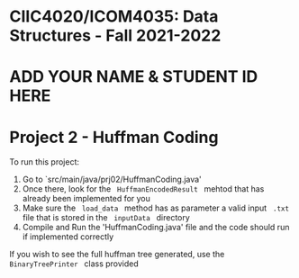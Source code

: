 # CIIC4020/ICOM4035: Data Structures - Fall 2021-2022
# ADD YOUR NAME & STUDENT ID HERE
# Project 2 - Huffman Coding

<p> To run this project: </p>
<ol> 
	<li> Go to `src/main/java/prj02/HuffmanCoding.java' </li>
	<li> Once there, look for the <code> HuffmanEncodedResult </code> mehtod that has already been implemented for you </li>
	<li> Make sure the <code> load_data </code> method has as parameter a valid input <code> .txt </code> file that is stored in the <code> inputData </code> directory
	<li> Compile and Run the 'HuffmanCoding.java' file and the code should run if implemented correctly
</ol>

<p> If you wish to see the full huffman tree generated, use the <code> BinaryTreePrinter </code> class provided
